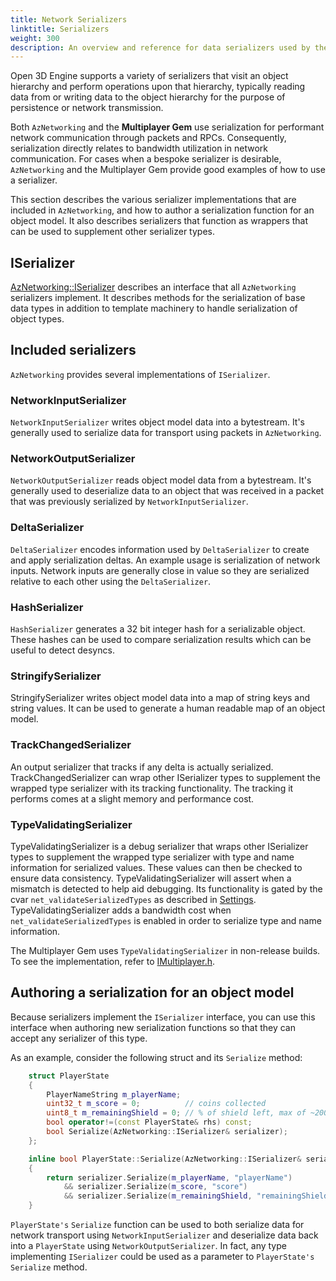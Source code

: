 ```yaml
---
title: Network Serializers
linktitle: Serializers
weight: 300
description: An overview and reference for data serializers used by the Open 3D Engine networking stack.
---
```


Open 3D Engine supports a variety of serializers that visit an object hierarchy and perform operations upon that hierarchy, typically reading data from or writing data to the object hierarchy for the purpose of persistence or network transmission.

Both `AzNetworking` and the **Multiplayer Gem** use serialization for performant network communication through packets and RPCs. Consequently, serialization directly relates to bandwidth utilization in network communication. For cases when a bespoke serializer is desirable, `AzNetworking` and the Multiplayer Gem provide good examples of how to use a serializer.

This section describes the various serializer implementations that are included in `AzNetworking`, and how to author a serialization function for an object model. It also describes serializers that function as wrappers that can be used to supplement other serializer types.

## ISerializer

[AzNetworking::ISerializer](https://github.com/o3de/o3de/blob/main/Code/Framework/AzNetworking/AzNetworking/Serialization/ISerializer.h) describes an interface that all `AzNetworking` serializers implement. It describes methods for the serialization of base data types in addition to template machinery to handle serialization of object types.

## Included serializers

`AzNetworking` provides several implementations of `ISerializer`.

### NetworkInputSerializer 

`NetworkInputSerializer` writes object model data into a bytestream. It's generally used to serialize data for transport using packets in `AzNetworking`.

### NetworkOutputSerializer 

`NetworkOutputSerializer` reads object model data from a bytestream. It's generally used to deserialize data to an object that was received in a packet that was previously serialized by `NetworkInputSerializer`. 

### DeltaSerializer 

`DeltaSerializer` encodes information used by `DeltaSerializer` to create and apply serialization deltas. An example usage is serialization of network inputs. Network inputs are generally close in value so they are serialized relative to each other using the `DeltaSerializer`.

### HashSerializer 

`HashSerializer` generates a 32 bit integer hash for a serializable object. These hashes can be used to compare serialization results which can be useful to detect desyncs.

### StringifySerializer

StringifySerializer writes object model data into a map of string keys and string values. It can be used to generate a human readable map of an object model.

### TrackChangedSerializer 

An output serializer that tracks if any delta is actually serialized. TrackChangedSerializer can wrap other ISerializer types to supplement the wrapped type serializer with its tracking functionality. The tracking it performs comes at a slight memory and performance cost.

### TypeValidatingSerializer 

TypeValidatingSerializer is a debug serializer that wraps other ISerializer types to supplement the wrapped type serializer with type and name information for serialized values. These values can then be checked to ensure data consistency. TypeValidatingSerializer will assert when a mismatch is detected to help aid debugging. Its functionality is gated by the cvar `net_validateSerializedTypes` as described in [Settings](../settings). TypeValidatingSerializer adds a bandwidth cost when `net_validateSerializedTypes` is enabled in order to serialize type and name information.

The Multiplayer Gem uses `TypeValidatingSerializer` in non-release builds. To see the implementation, refer to [IMultiplayer.h](https://github.com/o3de/o3de/blob/main/Gems/Multiplayer/Code/Include/Multiplayer/IMultiplayer.h).

## Authoring a serialization for an object model

Because serializers implement the `ISerializer` interface, you can use this interface when authoring new serialization functions so that they can accept any serializer of this type.

As an example, consider the following struct and its `Serialize` method:
```cpp
    struct PlayerState
    {
        PlayerNameString m_playerName;
        uint32_t m_score = 0;          // coins collected
        uint8_t m_remainingShield = 0; // % of shield left, max of ~200% allowed for buffs
        bool operator!=(const PlayerState& rhs) const;
        bool Serialize(AzNetworking::ISerializer& serializer);
    };

    inline bool PlayerState::Serialize(AzNetworking::ISerializer& serializer)
    {
        return serializer.Serialize(m_playerName, "playerName")
            && serializer.Serialize(m_score, "score")
            && serializer.Serialize(m_remainingShield, "remainingShield");
    }
```

`PlayerState's` `Serialize` function can be used to both serialize data for network transport using `NetworkInputSerializer` and deserialize data back into a `PlayerState` using `NetworkOutputSerializer`. In fact, any type implementing `ISerializer` could be used as a parameter to `PlayerState's` `Serialize` method.